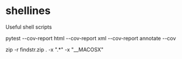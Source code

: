 # shellines
Useful shell scripts


pytest --cov-report html --cov-report xml --cov-report annotate --cov

zip -r findstr.zip . -x ".*" -x "__MACOSX"
